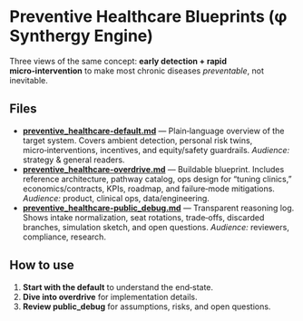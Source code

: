 # Preventive Healthcare Blueprints (φ Synthergy Engine)

Three views of the same concept: **early detection + rapid micro‑intervention** to make most chronic diseases *preventable*, not inevitable.

## Files

* **[preventive_healthcare-default.md](./preventive_healthcare-default.md)** — Plain‑language overview of the target system. Covers ambient detection, personal risk twins, micro‑interventions, incentives, and equity/safety guardrails. *Audience:* strategy & general readers.
* **[preventive_healthcare-overdrive.md](./preventive_healthcare-overdrive.md)** — Buildable blueprint. Includes reference architecture, pathway catalog, ops design for “tuning clinics,” economics/contracts, KPIs, roadmap, and failure‑mode mitigations. *Audience:* product, clinical ops, data/engineering.
* **[preventive_healthcare-public_debug.md](./preventive_healthcare-public_debug.md)** — Transparent reasoning log. Shows intake normalization, seat rotations, trade‑offs, discarded branches, simulation sketch, and open questions. *Audience:* reviewers, compliance, research.

## How to use

1. **Start with the default** to understand the end‑state.
2. **Dive into overdrive** for implementation details.
3. **Review public_debug** for assumptions, risks, and open questions.
